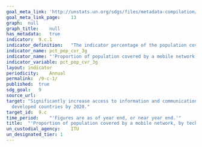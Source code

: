 ```yaml
---	
goal_meta_link:	'http://unstats.un.org/sdgs/files/metadata-compilation/Metadata-Goal-9.pdf'
goal_meta_link_page:	13
graph:	null
graph_title:	null
has_metadata:	true
indicator:	9.c.1
indicator_definition:	"The indicator percentage of the population covered by a mobile network, broken down by technology, refers to the percentage of inhabitants living within range of a mobile-cellular signal, irrespective of whether or not they are mobile phone subscribers or users. This is calculated by dividing the number of inhabitants within range of a mobile-cellular signal by the total population and multiplying by 100. The indicator is based on where the population lives, and not where they work or go to school, etc. When there are multiple operators offering the service, the maximum population number covered should be reported. Coverage should refer to broadband (3G and more) and narrowband (2G) mobile-cellular technologies and include: \t2G mobile population coverage: Mobile networks with access to data communications (e.g. Internet) at downstream speeds below 256 kbit/s. This includes mobile-cellular technologies such as GPRS, CDMA2000 1x and most EDGE implementations. The indicator refers to the theoretical ability of subscribers to use non-broadband speed mobile data services, rather than the number of active users of such services. \t3G and above mobile-population coverage: Refers to the number of mobile-cellular subscriptions with access to data communications (e.g. the Internet) at broadband downstream speeds (defined here as greater than or equal to 256 kbit/s). The indicator refers to the theoretical ability of subscribers to use broadband speed mobile data services, rather than the number of active users of such services. This includes all high-speed mobile-cellular telephone subscriptions with access to data communications, and includes mobile-cellular technologies such as WCDMA (UMTS) and associated technologies such as HSPA, CDMA2000 1x EV-DO, mobile WiMAX 802.16e and LTE. It excludes low-speed mobilebroadband subscriptions and fixed (wired) Internet subscriptions. As technologies evolve and as more and more countries will deploy and commercialize more advanced mobilebroadband networks (4G, 5G etc.), the indicator will include further breakdowns. ITU collects data for this indicator through an annual questionnaire from national telecommunication regulatory authorities or Information and Communication Technology (ICT) Ministries, who collect the data from licensed mobile-cellular operators. However, they are likely to have different levels and locations of coverage. Another method would be to request each operator's coverage maps, which can be overlaid with maps showing the population of the country."
indicator_name:	pct_pop_cvr_3g
indicator_name:	"'Proportion of population covered by a mobile network, by technology'"
indicator_variable:	pct_pop_cvr_3g
layout:	indicator
periodicity:	Annual
permalink:	/9-c-1/
published:	true
sdg_goal:	9
source_url:	
target:	"Significantly increase access to information and communications technology and  strive to provide universal and affordable access to the Internet in least
  developed countries by 2020."
target_id:	9.c
time_period:	"'Figures are as of year end, or near year end.'"
title:	"'Proportion of population covered by a mobile network, by technology'"
un_custodial_agency:	ITU
un_designated_tier:	1
---	
```


